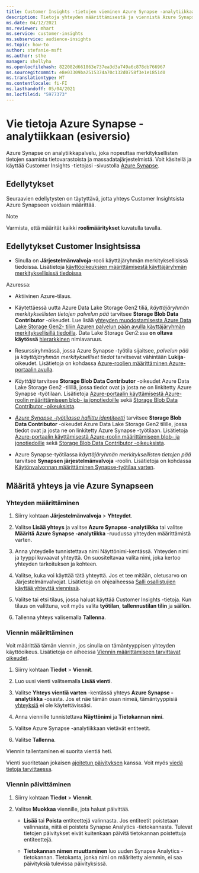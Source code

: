 ```yaml
---
title: Customer Insights -tietojen vieminen Azure Synapse -analytiikkaan
description: Tietoja yhteyden määrittämisestä ja viennistä Azure Synapse -analytiikkaan.
ms.date: 04/12/2021
ms.reviewer: mhart
ms.service: customer-insights
ms.subservice: audience-insights
ms.topic: how-to
author: stefanie-msft
ms.author: sthe
manager: shellyha
ms.openlocfilehash: 822082d661863e737ea3d3a749a6c878db766967
ms.sourcegitcommit: e8e03309ba2515374a70c132d0758f3e1e1851d0
ms.translationtype: HT
ms.contentlocale: fi-FI
ms.lasthandoff: 05/04/2021
ms.locfileid: "5977373"
---
```

# <a name="export-data-to-azure-synapse-analytics-preview"></a>Vie tietoja Azure Synapse -analytiikkaan (esiversio)

Azure Synapse on analytiikkapalvelu, joka nopeuttaa merkityksellisten tietojen saamista tietovarastoista ja massadatajärjestelmistä. Voit käsitellä ja käyttää Customer Insights -tietojasi -sivustolla [Azure Synapse](/azure/synapse-analytics/overview-what-is).

## <a name="prerequisites"></a>Edellytykset

Seuraavien edellytysten on täytyttävä, jotta yhteys Customer Insightsista Azure Synapseen voidaan määrittää.

> [!NOTE]
> Varmista, että määrität kaikki **roolimääritykset** kuvatulla tavalla.  

## <a name="prerequisites-in-customer-insights"></a>Edellytykset Customer Insightsissa

* Sinulla on  **Järjestelmänvalvoja**-rooli käyttäjäryhmän merkityksellisissä tiedoissa. Lisätietoja [käyttöoikeuksien määrittämisestä käyttäjäryhmän merkityksellisissä tiedoissa](permissions.md#assign-roles-and-permissions)

Azuressa: 

- Aktiivinen Azure-tilaus.

- Käytettäessä uutta Azure Data Lake Storage Gen2 tiliä, *käyttäjäryhmän merkityksellisten tietojen palvelun pää* tarvitsee **Storage Blob Data Contributor** -oikeudet. Lue lisää [yhteyden muodostamisesta Azure Data Lake Storage Gen2- tiliin Azuren palvelun pään avulla käyttäjäryhmän merkityksellisillä tiedoilla](connect-service-principal.md). Data Lake Storage Gen2:ssa **on oltava käytössä** [hierarkkinen](/azure/storage/blobs/data-lake-storage-namespace) nimiavaruus.

- Resurssiryhmässä, jossa Azure Synapse -työtila sijaitsee, *palvelun pää* ja *käyttäjäryhmän merkitykselliset tiedot* tarvitsevat vähintään **Lukija**-oikeudet. Lisätietoja on kohdassa [Azure-roolien määrittäminen Azure-portaalin avulla](/azure/role-based-access-control/role-assignments-portal).

- *Käyttäjä* tarvitsee **Storage Blob Data Contributor** -oikeudet Azure Data Lake Storage Gen2 -tilillä, jossa tiedot ovat ja josta ne on linkitetty Azure Synapse -työtilaan. Lisätietoja [Azure-portaalin käyttämisestä Azure-roolin määrittämiseen blob- ja jonotiedoille](/azure/storage/common/storage-auth-aad-rbac-portal) sekä [Storage Blob Data Contributor -oikeuksista](/azure/role-based-access-control/built-in-roles#storage-blob-data-contributor).

- *[Azure Synapse -työtilassa hallittu identiteetti](/azure/synapse-analytics/security/synapse-workspace-managed-identity)* tarvitsee **Storage Blob Data Contributor** -oikeudet Azure Data Lake Storage Gen2 tilille, jossa tiedot ovat ja josta ne on linkitetty Azure Synapse -työtilaan. Lisätietoja [Azure-portaalin käyttämisestä Azure-roolin määrittämiseen blob- ja jonotiedoille](/azure/storage/common/storage-auth-aad-rbac-portal) sekä [Storage Blob Data Contributor -oikeuksista](/azure/role-based-access-control/built-in-roles#storage-blob-data-contributor).

- Azure Synapse-työtilassa *käyttäjäryhmän merkityksellisten tietojen pää* tarvitsee **Synapsen järjestelmänvalvoja** -roolin. Lisätietoja on kohdassa [Käytönvalvonnan määrittäminen Synapse-työtilaa varten](/azure/synapse-analytics/security/how-to-set-up-access-control).

## <a name="set-up-the-connection-and-export-to-azure-synapse"></a>Määritä yhteys ja vie Azure Synapseen

### <a name="configure-a-connection"></a>Yhteyden määrittäminen

1. Siirry kohtaan **Järjestelmänvalvoja** > **Yhteydet**.

1. Valitse **Lisää yhteys** ja valitse **Azure Synapse -analytiikka** tai valitse **Määritä** **Azure Synapse -analytiikka** -ruudussa yhteyden määrittämistä varten.

1. Anna yhteydelle tunnistettava nimi Näyttönimi-kentässä. Yhteyden nimi ja tyyppi kuvaavat yhteyttä. On suositeltavaa valita nimi, joka kertoo yhteyden tarkoituksen ja kohteen.

1. Valitse, kuka voi käyttää tätä yhteyttä. Jos et tee mitään, oletusarvo on Järjestelmänvalvojat. Lisätietoja on ohjeaiheessa [Salli osallistujien käyttää yhteyttä viennissä](connections.md#allow-contributors-to-use-a-connection-for-exports).

1. Valitse tai etsi tilaus, jossa haluat käyttää Customer Insights -tietoja. Kun tilaus on valittuna, voit myös valita **työtilan**, **tallennustilan tilin** ja **säilön**.

1. Tallenna yhteys valisemalla **Tallenna**.

### <a name="configure-an-export"></a>Viennin määrittäminen

Voit määrittää tämän viennin, jos sinulla on tämäntyyppisen yhteyden käyttöoikeus. Lisätietoja on aiheessa [Viennin määrittämiseen tarvittavat oikeudet](export-destinations.md#set-up-a-new-export).

1. Siirry kohtaan **Tiedot** > **Viennit**.

1. Luo uusi vienti valitsemalla **Lisää vienti**.

1. Valitse **Yhteys vientiä varten** -kentässä yhteys **Azure Synapse -analytiikka** -osasta. Jos et näe tämän osan nimeä, tämäntyyppisiä [yhteyksiä](connections.md) ei ole käytettävissäsi.

1. Anna viennille tunnistettava **Näyttönimi** ja **Tietokannan nimi**.

1. Valitse Azure Synapse -analytiikkaan vietävät entiteetit.

1. Valitse **Tallenna**.

Viennin tallentaminen ei suorita vientiä heti.

Vienti suoritetaan jokaisen [ajoitetun päivityksen](system.md#schedule-tab) kanssa. Voit myös [viedä tietoja tarvittaessa](export-destinations.md#run-exports-on-demand).

### <a name="update-an-export"></a>Viennin päivittäminen

1. Siirry kohtaan **Tiedot** > **Viennit**.

1. Valitse **Muokkaa** viennille, jota haluat päivittää.

   - **Lisää** tai **Poista** entiteettejä valinnasta. Jos entiteetit poistetaan valinnasta, niitä ei poisteta Synapse Analytics -tietokannasta. Tulevat tietojen päivitykset eivät kuitenkaan päivitä tietokannan poistettuja entiteettejä.

   - **Tietokannan nimen muuttaminen** luo uuden Synapse Analytics -tietokannan. Tietokanta, jonka nimi on määritetty aiemmin, ei saa päivityksiä tulevissa päivityksissä.

